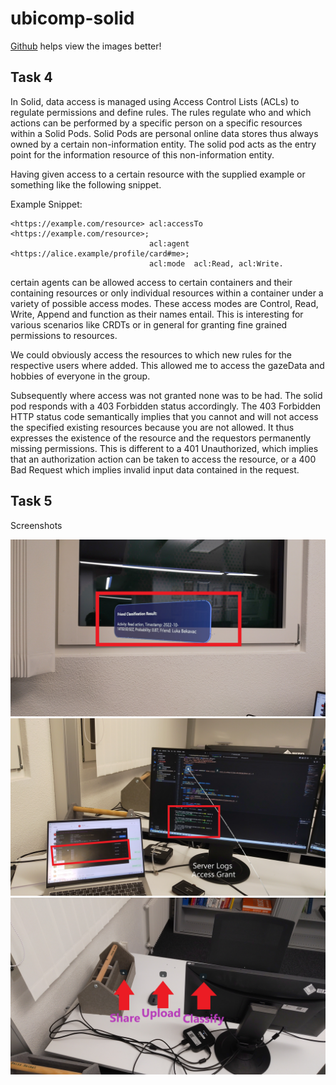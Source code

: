 # ubicomp-solid

[Github](https://github.com/Scraylex/ubicomp-solid) helps view the images better!

## Task 4

In Solid, data access is managed using Access Control Lists (ACLs) to regulate permissions and define rules. The rules regulate who and which actions can be performed by a specific person on a specific resources within a Solid Pods. Solid Pods are personal online data stores thus always owned by a certain non-information entity. The solid pod acts as the entry point for the information resource of this non-information entity.

Having given access to a certain resource with the supplied example or something like the following snippet.

Example Snippet:
```
<https://example.com/resource> acl:accessTo <https://example.com/resource>;
                               acl:agent <https://alice.example/profile/card#me>;
                               acl:mode  acl:Read, acl:Write.
```

certain agents can be allowed access to certain containers and their containing resources or only individual resources within a container under a variety of possible access modes. These access modes are Control, Read, Write, Append and function as their names entail. This is interesting for various scenarios like CRDTs or in general for granting fine grained permissions to resources.

We could obviously access the resources to which new rules for the respective users where added. This allowed me to access the gazeData and hobbies of everyone in the group.

Subsequently where access was not granted none was to be had. The solid pod responds with a 403 Forbidden status accordingly. The 403 Forbidden HTTP status code semantically implies that you cannot and will not access the specified existing resources because you are not allowed. It thus expresses the existence of the resource and the requestors permanently missing permissions. This is different to a 401 Unauthorized, which implies that an authorization action can be taken to access the resource, or a 400 Bad Request which implies invalid input data contained in the request.


## Task 5

Screenshots

![](./assets/20231124_201052_HoloLens.jpg)
![](./assets/20231124_201111_HoloLens.jpg)
![](./assets/20231124_201217_HoloLens.jpg)